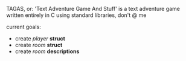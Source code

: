 TAGAS, or: 'Text Adventure Game And Stuff' is a text adventure game written entirely in C using standard libraries, don't @ me

current goals:
 - create *player* **struct**
 - create *room* **struct**
 - create *room* **descriptions**
